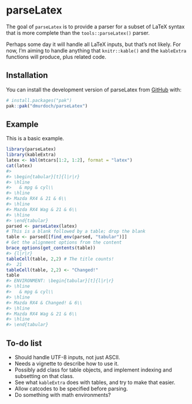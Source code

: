 
<!-- README.md is generated from README.Rmd. Please edit that file -->

# parseLatex

<!-- badges: start -->
<!-- badges: end -->

The goal of `parseLatex` is to provide a parser for a subset of LaTeX
syntax that is more complete than the `tools::parseLatex()` parser.

Perhaps some day it will handle all LaTeX inputs, but that’s not likely.
For now, I’m aiming to handle anything that `knitr::kable()` and the
`kableExtra` functions will produce, plus related code.

## Installation

You can install the development version of parseLatex from
[GitHub](https://github.com/) with:

``` r
# install.packages("pak")
pak::pak("dmurdoch/parseLatex")
```

## Example

This is a basic example.

``` r
library(parseLatex)
library(kableExtra)
latex <- kbl(mtcars[1:2, 1:2], format = "latex")
cat(latex)
#> 
#> \begin{tabular}[t]{l|r|r}
#> \hline
#>   & mpg & cyl\\
#> \hline
#> Mazda RX4 & 21 & 6\\
#> \hline
#> Mazda RX4 Wag & 21 & 6\\
#> \hline
#> \end{tabular}
parsed <- parseLatex(latex)
# This is a blank followed by a table; drop the blank
table <- parsed[[find_env(parsed, "tabular")]]
# Get the alignment options from the content
brace_options(get_contents(table))
#> {l|r|r}
tableCell(table, 2,2) # The title counts!
#>  21
tableCell(table, 2,2) <- "Changed!"
table
#> ENVIRONMENT: \begin{tabular}[t]{l|r|r}
#> \hline
#>   & mpg & cyl\\
#> \hline
#> Mazda RX4 & Changed! & 6\\
#> \hline
#> Mazda RX4 Wag & 21 & 6\\
#> \hline
#> \end{tabular}
```

## To-do list

- Should handle UTF-8 inputs, not just ASCII.
- Needs a vignette to describe how to use it.
- Possibly add class for table objects, and implement indexing and
  subsetting on that class.
- See what `kableExtra` does with tables, and try to make that easier.
- Allow catcodes to be specified before parsing.
- Do something with math environments?
